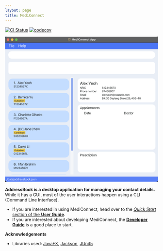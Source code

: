 ```yaml
---
layout: page
title: MediConnect
---
```


[![CI Status](https://github.com/AY2223S2-CS2103T-W13-1/tp/workflows/Java%20CI/badge.svg)](https://github.com/AY2223S2-CS2103T-W13-1/tp/actions)
[![codecov](https://codecov.io/gh/AY2223S2-CS2103T-W13-1/tp/branch/master/graph/badge.svg)](https://codecov.io/gh/AY2223S2-CS2103T-W13-1/tp)

![Ui](images/Ui.png)

**AddressBook is a desktop application for managing your contact details.** While it has a GUI, most of the user interactions happen using a CLI (Command Line Interface).

* If you are interested in using MediConnect, head over to the [_Quick Start_ section of the **User Guide**](UserGuide.html#quick-start).
* If you are interested about developing MediConnect, the [**Developer Guide**](DeveloperGuide.html) is a good place to start.


**Acknowledgements**

* Libraries used: [JavaFX](https://openjfx.io/), [Jackson](https://github.com/FasterXML/jackson), [JUnit5](https://github.com/junit-team/junit5)

